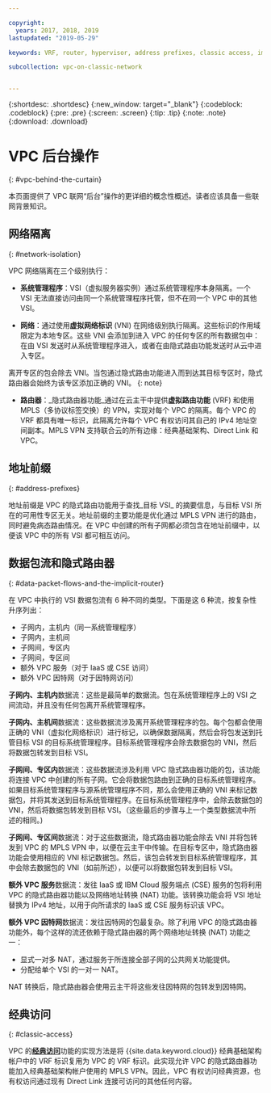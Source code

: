 ```yaml
---

copyright:
  years: 2017, 2018, 2019
lastupdated: "2019-05-29"

keywords: VRF, router, hypervisor, address prefixes, classic access, implicit router, packet flows, NAT, data flows

subcollection: vpc-on-classic-network


---
```


{:shortdesc: .shortdesc}
{:new_window: target="_blank"}
{:codeblock: .codeblock}
{:pre: .pre}
{:screen: .screen}
{:tip: .tip}
{:note: .note}
{:download: .download}

# VPC 后台操作
{: #vpc-behind-the-curtain}

本页面提供了 VPC 联网“后台”操作的更详细的概念性概述。读者应该具备一些联网背景知识。

## 网络隔离
{: #network-isolation}

VPC 网络隔离在三个级别执行：

* **系统管理程序**：VSI（虚拟服务器实例）通过系统管理程序本身隔离。一个 VSI 无法直接访问由同一个系统管理程序托管，但不在同一个 VPC 中的其他 VSI。

* **网络**：通过使用**虚拟网络标识** (VNI) 在网络级别执行隔离。这些标识的作用域限定为本地专区。这些 VNI 会添加到进入 VPC 的任何专区的所有数据包中：在由 VSI 发送时从系统管理程序进入，或者在由隐式路由功能发送时从云中进入专区。

离开专区的包会除去 VNI。当包通过隐式路由功能进入而到达其目标专区时，隐式路由器会始终为该专区添加正确的 VNI。
{: note}

* **路由器**：_隐式路由器功能_通过在云主干中提供**虚拟路由功能** (VRF) 和使用 MPLS（多协议标签交换）的 VPN，实现对每个 VPC 的隔离。每个 VPC 的 VRF 都具有唯一标识，此隔离允许每个 VPC 有权访问其自己的 IPv4 地址空间副本。MPLS VPN 支持联合云的所有边缘：经典基础架构、Direct Link 和 VPC。

## 地址前缀
{: #address-prefixes}

地址前缀是 VPC 的隐式路由功能用于查找_目标 VSI_ 的摘要信息，与目标 VSI 所在的可用性专区无关。地址前缀的主要功能是优化通过 MPLS VPN 进行的路由，同时避免病态路由情况。在 VPC 中创建的所有子网都必须包含在地址前缀中，以便该 VPC 中的所有 VSI 都可相互访问。

## 数据包流和隐式路由器
{: #data-packet-flows-and-the-implicit-router}

在 VPC 中执行的 VSI 数据包流有 6 种不同的类型。下面是这 6 种流，按复杂性升序列出：

* 子网内，主机内（同一系统管理程序）
* 子网内，主机间
* 子网间，专区内
* 子网间，专区间
* 额外 VPC 服务（对于 IaaS 或 CSE 访问）
* 额外 VPC 因特网（对于因特网访问）

**子网内、主机内**数据流：这些是最简单的数据流。包在系统管理程序上的 VSI 之间流动，并且没有任何包离开系统管理程序。

**子网内、主机间**数据流：这些数据流涉及离开系统管理程序的包。每个包都会使用正确的 VNI（虚拟化网络标识）进行标记，以确保数据隔离，然后会将包发送到托管目标 VSI 的目标系统管理程序。目标系统管理程序会除去数据包的 VNI，然后将数据包转发到目标 VSI。

**子网间、专区内**数据流：这些数据流涉及利用 VPC 隐式路由器功能的包，该功能将连接 VPC 中创建的所有子网。它会将数据包路由到正确的目标系统管理程序。如果目标系统管理程序与源系统管理程序不同，那么会使用正确的 VNI 来标记数据包，并将其发送到目标系统管理程序。在目标系统管理程序中，会除去数据包的 VNI，然后将数据包转发到目标 VSI。（这些最后的步骤与上一个类型数据流中所述的相同。)

**子网间、专区间**数据流：对于这些数据流，隐式路由器功能会除去 VNI 并将包转发到 VPC 的 MPLS VPN 中，以便在云主干中传输。在目标专区中，隐式路由器功能会使用相应的 VNI 标记数据包。然后，该包会转发到目标系统管理程序，其中会除去数据包的 VNI（如前所述），以便可以将数据包转发到目标 VSI。

**额外 VPC 服务**数据流：发往 IaaS 或 IBM Cloud 服务端点 (CSE) 服务的包将利用 VPC 的隐式路由器功能以及网络地址转换 (NAT) 功能。该转换功能会将 VSI 地址替换为 IPv4 地址，以用于向所请求的 IaaS 或 CSE 服务标识该 VPC。

**额外 VPC 因特网**数据流：发往因特网的包最复杂。除了利用 VPC 的隐式路由器功能外，每个这样的流还依赖于隐式路由器的两个网络地址转换 (NAT) 功能之一：

  * 显式一对多 NAT，通过服务于所连接全部子网的公共网关功能提供。
  * 分配给单个 VSI 的一对一 NAT。

NAT 转换后，隐式路由器会使用云主干将这些发往因特网的包转发到因特网。

## 经典访问
{: #classic-access}

VPC 的[**经典访问**](/docs/vpc-on-classic?topic=vpc-on-classic-setting-up-access-to-your-classic-infrastructure-from-vpc)功能的实现方法是将 {{site.data.keyword.cloud}} 经典基础架构帐户中的 VRF 标识复用为 VPC 的 VRF 标识。此实现允许 VPC 的隐式路由器功能加入经典基础架构帐户使用的 MPLS VPN。因此，VPC 有权访问经典资源，也有权访问通过现有 Direct Link 连接可访问的其他任何内容。
